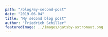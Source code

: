 ```yaml
---
path: "/blog/my-second-post"
date: "2019-06-04"
title: "My second blog post"
author: "Friedrich Schiller"
featuredImage: ../images/gatsby-astronaut.png
---
```


